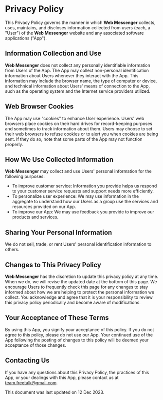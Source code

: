 # Privacy Policy

This Privacy Policy governs the manner in which **Web Messenger** collects, uses, maintains, and discloses information collected from users (each, a "User") of the **Web Messenger** website and any associated software applications ("App").

## Information Collection and Use

**Web Messenger** does not collect any personally identifiable information from Users of the App. The App may collect non-personal identification information about Users whenever they interact with the App. This information may include the browser name, the type of computer or device, and technical information about Users' means of connection to the App, such as the operating system and the Internet service providers utilized.

## Web Browser Cookies

The App may use "cookies" to enhance User experience. Users' web browsers place cookies on their hard drives for record-keeping purposes and sometimes to track information about them. Users may choose to set their web browsers to refuse cookies or to alert you when cookies are being sent. If they do so, note that some parts of the App may not function properly.

## How We Use Collected Information

**Web Messenger** may collect and use Users' personal information for the following purposes:

- To improve customer service: Information you provide helps us respond to your customer service requests and support needs more efficiently.
- To personalize user experience: We may use information in the aggregate to understand how our Users as a group use the services and resources provided on our App.
- To improve our App: We may use feedback you provide to improve our products and services.

## Sharing Your Personal Information

We do not sell, trade, or rent Users' personal identification information to others.

## Changes to This Privacy Policy

**Web Messenger** has the discretion to update this privacy policy at any time. When we do, we will revise the updated date at the bottom of this page. We encourage Users to frequently check this page for any changes to stay informed about how we are helping to protect the personal information we collect. You acknowledge and agree that it is your responsibility to review this privacy policy periodically and become aware of modifications.

## Your Acceptance of These Terms

By using this App, you signify your acceptance of this policy. If you do not agree to this policy, please do not use our App. Your continued use of the App following the posting of changes to this policy will be deemed your acceptance of those changes.

## Contacting Us

If you have any questions about this Privacy Policy, the practices of this App, or your dealings with this App, please contact us at team.freetalk@gmail.com.

This document was last updated on 12 Dec 2023.


